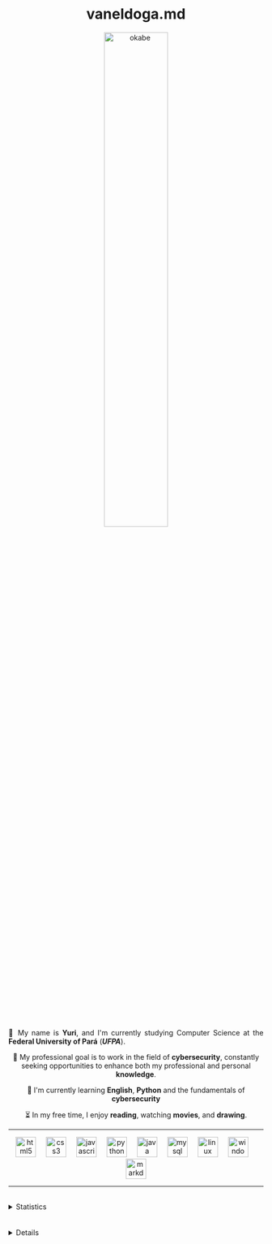 <h1 align="center"> vaneldoga.md </h1>

<div align="center">
  <img src="https://s1.zerochan.net/Okabe.Rintarou.600.523504.jpg" alt="okabe" style="width: 50%; height: auto; align:right;">
  <br>
  <p align="justify">
👤 My name is <b>Yuri</b>, and I'm currently studying Computer Science at the <b>Federal University of Pará</b> (<i><b>UFPA</b></i>). 

🎯 My professional goal is to work in the field of <b>cybersecurity</b>, constantly seeking opportunities to enhance both my professional and personal <b>knowledge</b>. 

📌 I'm currently learning <b>English</b>, <b>Python</b> and the fundamentals of <b>cybersecurity</b>

⏳ In my free time, I enjoy <b>reading</b>, watching <b>movies</b>, and <b>drawing</b>.

</div>

  ---

<div align="center"> <!-- Tecnologias -->
  <img src="https://cdn.jsdelivr.net/gh/devicons/devicon/icons/html5/html5-original.svg" height="40" alt="html5 logo"  />
  <img width="12" />
  <img src="https://cdn.jsdelivr.net/gh/devicons/devicon/icons/css3/css3-original.svg" height="40" alt="css3 logo"  />
  <img width="12" />
  <img src="https://cdn.jsdelivr.net/gh/devicons/devicon/icons/javascript/javascript-original.svg" height="40" alt="javascript logo"  />
  <img width="12" />
  <img src="https://cdn.jsdelivr.net/gh/devicons/devicon/icons/python/python-original.svg" height="40" alt="python logo"  />
  <img width="12" />
  <img src="https://cdn.jsdelivr.net/gh/devicons/devicon/icons/java/java-original.svg" height="40" alt="java logo"  />
  <img width="12" />
  <img src="https://cdn.jsdelivr.net/gh/devicons/devicon/icons/mysql/mysql-original.svg" height="40" alt="mysql logo"  />
  <img width="12" />
  <img src="https://cdn.jsdelivr.net/gh/devicons/devicon/icons/linux/linux-original.svg" height="40" alt="linux logo"  />
  <img width="12" />
  <img src="https://cdn.jsdelivr.net/gh/devicons/devicon/icons/windows8/windows8-original.svg" height="40" alt="windows8 logo"  />
  <img width="12" />
  <img src="https://cdn.jsdelivr.net/gh/devicons/devicon/icons/markdown/markdown-original.svg" height="40" alt="markdown logo"  />
</div>

  ---
<br>

<details>
  <summary>Statistics</summary>
    <div align="center"> <!-- estatísticas -->
      <img src="https://github-readme-stats.vercel.app/api/top-langs/?username=vaneldoga&theme=tokyonight&hide_border=true&include_all_commits=false&count_private=false&layout=compact" height="150">
      <img src="https://github-readme-streak-stats.herokuapp.com?user=vaneldoga&theme=tokyonight&hide_border=true" width="400" 
      height="150">
      <hr>      
      <img src="https://github-contributor-stats.vercel.app/api?username=vaneldoga&limit=5&theme=tokyonight&combine_all_yearly_contributions=true&hide_border=true">
      <hr>
      <a href="https://next.ossinsight.io/widgets/official/compose-user-dashboard-stats?user_id=112524662" target="_blank" style="display: block" align="left">
      <picture>
        <source media="(prefers-color-scheme: dark)" srcset="https://next.ossinsight.io/widgets/official/compose-user-dashboard-stats/thumbnail.png?user_id=112524662&image_size=auto&color_scheme=dark" width="715" height="auto">
        <img alt="Dashboard stats of @vaneldoga" src="https://next.ossinsight.io/widgets/official/compose-user-dashboard-stats/thumbnail.png?user_id=112524662&image_size=auto&color_scheme=light" width="771" height="auto">
      </picture>
    </div>
</details>

<br>
<br>

<details>
  <summary>Connect</summary>
    <div> <!-- social -->
      <a href="https://linkedin.com/in/yuri-delgado/">
        <img src="https://img.shields.io/badge/LinkedIn-%230077B5.svg?logo=linkedin&logoColor=white">
      </a>
      <a href="https://instagram.com/vanel___y">
        <img src="https://img.shields.io/badge/Instagram-%23E4405F.svg?logo=Instagram&logoColor=white">
      </a>
      <a href="https://twitter.com/vanel___y">
        <img src="https://img.shields.io/badge/Twitter-%231DA1F2.svg?logo=Twitter&logoColor=white">
      </a>    
    </div>
</details>
